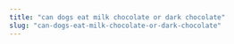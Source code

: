 ```yaml
---
title: "can dogs eat milk chocolate or dark chocolate"
slug: "can-dogs-eat-milk-chocolate-or-dark-chocolate"
---
```


